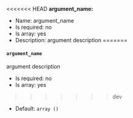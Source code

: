 <<<<<<< HEAD
**argument_name:**

* Name: argument_name
* Is required: no
* Is array: yes
* Description: argument description
=======
#### `argument_name`

argument description

* Is required: no
* Is array: yes
>>>>>>> dev
* Default: `array ()`

